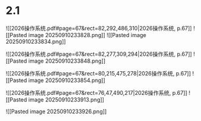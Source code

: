 # 2.1 
![[2026操作系统.pdf#page=67&rect=82,292,486,310|2026操作系统, p.67]]
![[Pasted image 20250910233828.png]]
![[Pasted image 20250910233834.png]]

![[2026操作系统.pdf#page=67&rect=82,277,309,294|2026操作系统, p.67]]
![[Pasted image 20250910233848.png]]



![[2026操作系统.pdf#page=67&rect=80,215,475,278|2026操作系统, p.67]]
![[Pasted image 20250910233854.png]]


![[2026操作系统.pdf#page=67&rect=76,47,490,217|2026操作系统, p.67]]
![[Pasted image 20250910233913.png]]

![[Pasted image 20250910233926.png]]

